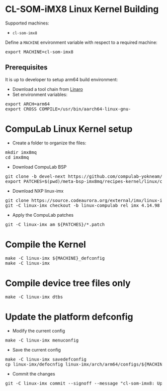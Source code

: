 # CL-SOM-iMX8 Linux Kernel Building

Supported machines:

* `cl-som-imx8`

Define a `MACHINE` environment variable with respect to a required machine:
<pre>
export MACHINE=cl-som-imx8
</pre>

## Prerequisites
It is up to developer to setup arm64 build environment:
* Download a tool chain from [Linaro](https://releases.linaro.org/components/toolchain/binaries/7.3-2018.05/aarch64-linux-gnu/)
* Set environment variables:
<pre>
export ARCH=arm64
export CROSS_COMPILE=/usr/bin/aarch64-linux-gnu-
</pre>

# CompuLab Linux Kernel setup
* Create a folder to organize the files:
<pre>
mkdir imx8mq
cd imx8mq
</pre>

* Download CompuLab BSP
<pre>
git clone -b devel-next https://github.com/compulab-yokneam/meta-bsp-imx8mq.git
export PATCHES=$(pwd)/meta-bsp-imx8mq/recipes-kernel/linux/compulab/imx8mq
</pre>

* Download NXP linux-imx
<pre>
git clone https://source.codeaurora.org/external/imx/linux-imx.git
git -C linux-imx checkout -b linux-compulab rel_imx_4.14.98_2.0.0_ga
</pre>

* Apply the CompuLab patches
<pre>
git -C linux-imx am ${PATCHES}/*.patch
</pre>

# Compile the Kernel
<pre>
make -C linux-imx ${MACHINE}_defconfig
make -C linux-imx
</pre>

# Compile device tree files only
<pre>
make -C linux-imx dtbs
</pre>

# Update the platform defconfig

* Modify the current config
<pre>
make -C linux-imx menuconfig
</pre>

* Save the current config
<pre>
make -C linux-imx savedefconfig
cp linux-imx/defocnfig linux-imx/arch/arm64/configs/${MACHINE}_defconfig
</pre>

* Commit the changes
<pre>
git -C linux-imx commit --signoff --message "cl-som-imx8: Updated defconfig" arch/arm64/configs/${MACHINE}_defconfig
</pre>
